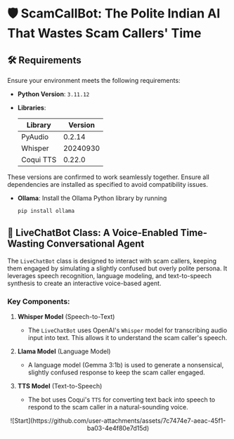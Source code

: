 # 🛡️ ScamCallBot: The Polite Indian AI That Wastes Scam Callers' Time


## 🛠️ Requirements

Ensure your environment meets the following requirements:

- **Python Version**: `3.11.12`

- **Libraries**:

  | Library   | Version  |
  |-----------|----------|
  | PyAudio   | 0.2.14   |
  | Whisper   | 20240930 |
  | Coqui TTS | 0.22.0   |

These versions are confirmed to work seamlessly together. Ensure all dependencies are installed as specified to avoid compatibility issues.

- **Ollama**: Install the Ollama Python library by running

  ```bash
  pip install ollama

## 🤖 LiveChatBot Class: A Voice-Enabled Time-Wasting Conversational Agent

The `LiveChatBot` class is designed to interact with scam callers, keeping them engaged by simulating a slightly confused but overly polite persona. It leverages speech recognition, language modeling, and text-to-speech synthesis to create an interactive voice-based agent.

### Key Components:
1. **Whisper Model** (Speech-to-Text)
   - The `LiveChatBot` uses OpenAI's `Whisper` model for transcribing audio input into text. This allows it to understand the scam caller's speech.

2. **Llama Model** (Language Model)
   - A language model (Gemma 3:1b) is used to generate a nonsensical, slightly confused response to keep the scam caller engaged.

3. **TTS Model** (Text-to-Speech)
   - The bot uses Coqui's `TTS` for converting text back into speech to respond to the scam caller in a natural-sounding voice.
  




<p align="center">
  ![Start](https://github.com/user-attachments/assets/7c7474e7-aeac-45f1-ba03-4e4f80e7d15d)
</p>



